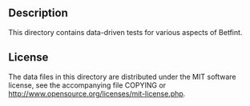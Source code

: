 Description
------------

This directory contains data-driven tests for various aspects of Betfint.

License
--------

The data files in this directory are distributed under the MIT software
license, see the accompanying file COPYING or
http://www.opensource.org/licenses/mit-license.php.

